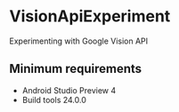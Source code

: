 # VisionApiExperiment
Experimenting with Google Vision API 


## Minimum requirements

- Android Studio Preview 4
- Build tools 24.0.0
